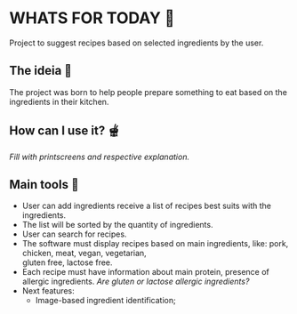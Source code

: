 # WHATS FOR TODAY 🍴
Project to suggest recipes based on selected ingredients by the user.

## The ideia 🥗
The project was born to help people prepare something to eat based on the ingredients in their kitchen.

## How can I use it? 🫕
<i>Fill with printscreens and respective explanation.</i>

## Main tools 🥞
- User can add ingredients receive a list of recipes best suits with the ingredients.
- The list will be sorted by the quantity of ingredients.
- User can search for recipes.
- The software must display recipes based on main ingredients, like: pork, chicken, meat, vegan, vegetarian,<br>gluten free, lactose free.
- Each recipe must have information about main protein, presence of allergic ingredients. <i>Are gluten or lactose allergic ingredients?</i>
- Next features:
  - Image-based ingredient identification;
